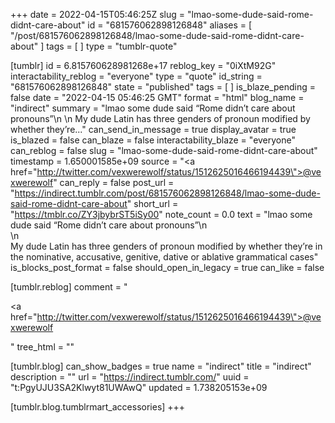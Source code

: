 +++
date = 2022-04-15T05:46:25Z
slug = "lmao-some-dude-said-rome-didnt-care-about"
id = "681576062898126848"
aliases = [ "/post/681576062898126848/lmao-some-dude-said-rome-didnt-care-about" ]
tags = [ ]
type = "tumblr-quote"

[tumblr]
id = 6.815760628981268e+17
reblog_key = "0iXtM92G"
interactability_reblog = "everyone"
type = "quote"
id_string = "681576062898126848"
state = "published"
tags = [ ]
is_blaze_pending = false
date = "2022-04-15 05:46:25 GMT"
format = "html"
blog_name = "indirect"
summary = "lmao some dude said “Rome didn’t care about pronouns”\n \n My dude Latin has three genders of pronoun modified by whether they’re..."
can_send_in_message = true
display_avatar = true
is_blazed = false
can_blaze = false
interactability_blaze = "everyone"
can_reblog = false
slug = "lmao-some-dude-said-rome-didnt-care-about"
timestamp = 1.650001585e+09
source = "<a href=\"http://twitter.com/vexwerewolf/status/1512625016466194439\">@vexwerewolf</a>"
can_reply = false
post_url = "https://indirect.tumblr.com/post/681576062898126848/lmao-some-dude-said-rome-didnt-care-about"
short_url = "https://tmblr.co/ZY3jbybrST5iSy00"
note_count = 0.0
text = "lmao some dude said &ldquo;Rome didn&rsquo;t care about pronouns&rdquo;\n<br/>\n<br/>My dude Latin has three genders of pronoun modified by whether they&rsquo;re in the nominative, accusative, genitive, dative or ablative grammatical cases"
is_blocks_post_format = false
should_open_in_legacy = true
can_like = false

[tumblr.reblog]
comment = "<p><a href=\"http://twitter.com/vexwerewolf/status/1512625016466194439\">@vexwerewolf</a></p>"
tree_html = ""

[tumblr.blog]
can_show_badges = true
name = "indirect"
title = "indirect"
description = ""
url = "https://indirect.tumblr.com/"
uuid = "t:PgyUJU3SA2Klwyt81UWAwQ"
updated = 1.738205153e+09

[tumblr.blog.tumblrmart_accessories]
+++
